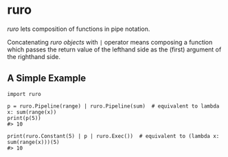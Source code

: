 # ruro

_ruro_ lets composition of functions in pipe notation.

Concatenating _ruro objects_ with `|` operator means composing a function which passes the return value of the lefthand side as the (first) argument of the righthand side.

## A Simple Example

```
import ruro

p = ruro.Pipeline(range) | ruro.Pipeline(sum)  # equivalent to lambda x: sum(range(x))
print(p(5))
#> 10

print(ruro.Constant(5) | p | ruro.Exec())  # equivalent to (lambda x: sum(range(x)))(5)
#> 10
```

